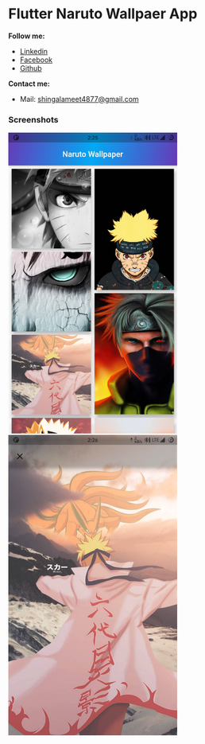 # Flutter Naruto Wallpaer App

**Follow me:**
- [Linkedin](https://www.linkedin.com/in/meet4877/)
- [Facebook](https://www.facebook.com/meet4877)
- [Github](https://github.com/Meet4877)

**Contact me:**
- Mail: <a href="shingalameet4877@gmail.com">shingalameet4877@gmail.com</a>

### Screenshots

 
<img width=340px src="assets/Screenshot_20210825-142552_Naruto_Wallpaper_4k.png" />&nbsp;&nbsp;&nbsp;&nbsp;<img width=340px src="assets/Screenshot_20210825-142605_Naruto_Wallpaper_4k.png" />


